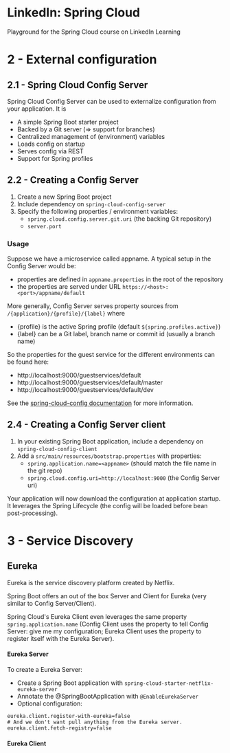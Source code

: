 # LinkedIn: Spring Cloud

Playground for the Spring Cloud course on LinkedIn Learning

# 2 - External configuration
 
## 2.1 - Spring Cloud Config Server

Spring Cloud Config Server can be used to externalize configuration from your application. It is

* A simple Spring Boot starter project
* Backed by a Git server (=> support for branches)
* Centralized management of (environment) variables
* Loads config on startup
* Serves config via REST
* Support for Spring profiles

## 2.2 - Creating a Config Server

1. Create a new Spring Boot project
2. Include dependency on `spring-cloud-config-server`
3. Specify the following properties / environment variables:
   - `spring.cloud.config.server.git.uri` (the backing Git repository)
   - `server.port`

### Usage

Suppose we have a microservice called appname. A typical setup in the Config Server would be:
* properties are defined in `appname.properties` in the root of the repository
* the properties are served under URL `https://<host>:<port>/appname/default`

More generally, Config Server serves property sources from `/{application}/{profile}/{label}` where
* {profile} is the active Spring profile (default `${spring.profiles.active}`)
* {label} can be a Git label, branch name or commit id (usually a branch name)

So the properties for the guest service for the different environments can be found here:
* http://localhost:9000/guestservices/default
* http://localhost:9000/guestservices/default/master
* http://localhost:9000/guestservices/default/dev
 
See the [spring-cloud-config documentation](https://cloud.spring.io/spring-cloud-config/reference/html/#_locating_remote_configuration_resources)
for more information.

## 2.4 - Creating a Config Server client 

1. In your existing Spring Boot application, include a dependency on `spring-cloud-config-client`
2. Add a `src/main/resources/bootstrap.properties` with properties:
   - `spring.application.name=<appname>` (should match the file name in the git repo)
   - `spring.cloud.config.uri=http://localhost:9000` (the Config Server uri)

Your application will now download the configuration at application startup. 
It leverages the Spring Lifecycle (the config will be loaded before bean post-processing).

# 3 - Service Discovery

## Eureka

Eureka is the service discovery platform created by Netflix. 

Spring Boot offers an out of the box Server and Client for Eureka (very similar to Config Server/Client). 

Spring Cloud's Eureka Client even leverages the same property `spring.application.name` (Config Client uses 
the property to tell Config Server: give me my configuration; Eureka Client uses the property 
to register itself with the Eureka Server).

#### Eureka Server
To create a Eureka Server:
* Create a Spring Boot application with `spring-cloud-starter-netflix-eureka-server`
* Annotate the @SpringBootApplication with `@EnableEurekaServer`
* Optional configuration:
```properties
eureka.client.register-with-eureka=false
# And we don't want pull anything from the Eureka server.
eureka.client.fetch-registry=false
```

#### Eureka Client
